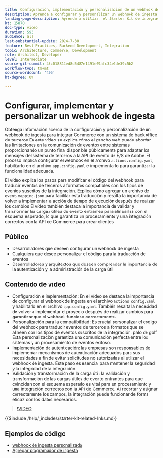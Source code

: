 ```yaml
---
title: Configuración, implementación y personalización de un webhook de ingesta
description: Aprenda a configurar y personalizar un webhook de ingesta para facilitar la comunicación entre Commerce y un sistema de back office de terceros.
landing-page-description: Aprenda a utilizar el Starter Kit de integración de Commerce para integrar Commerce con un sistema de back office de terceros mediante un webhook de ingesta.
kt: 15870
doc-type: video
duration: 593
audience: all
last-substantial-update: 2024-7-30
feature: Best Practices, Backend Development, Integration
topic: Architecture, Commerce, Development
role: Architect, Developer
level: Intermediate
source-git-commit: 45c018813ed8d5487e1491e09afc34e2de39c5b2
workflow-type: tm+mt
source-wordcount: '406'
ht-degree: 0%

---
```


# Configurar, implementar y personalizar un webhook de ingesta

Obtenga información acerca de la configuración y personalización de un webhook de ingesta para integrar Commerce con un sistema de back office de terceros&#x200B; En este vídeo se explica cómo el gancho web puede abordar las limitaciones en la comunicación de eventos entre sistemas proporcionando un punto final disponible públicamente para adaptar los mensajes del sistema de terceros a la API de evento de E/S de Adobe. El proceso implica configurar el webhook en el archivo `actions.config.yaml`, habilitarlo en el archivo `app.config.yaml` e implementarlo para garantizar la funcionalidad adecuada.

El vídeo explica los pasos para modificar el código del webhook para traducir eventos de terceros a formatos compatibles con los tipos de eventos suscritos de la integración. Explica cómo agregar un archivo de `event-mapping.json` para facilitar esta traducción y resalta la importancia de volver a implementar la acción de tiempo de ejecución después de realizar los cambios&#x200B; El vídeo también destaca la importancia de validar y transformar las cargas útiles de evento entrantes para alinearlas con el esquema esperado, lo que garantiza un procesamiento y una integración correctos con la API de Commerce para crear clientes.

## Público

* Desarrolladores que deseen configurar un webhook de ingesta
* Cualquiera que desee personalizar el código para la traducción de eventos
* Desarrolladores y arquitectos que deseen comprender la importancia de la autenticación y la administración de la carga útil

## Contenido de vídeo

* Configuración e implementación: En el vídeo se destaca la importancia de configurar el webhook de ingesta en el archivo `actions.config.yaml` y habilitarlo en el archivo `app.config.yaml`. También resalta la necesidad de volver a implementar el proyecto después de realizar cambios para garantizar que el webhook funcione correctamente.
* Personalización para la compatibilidad: Es crucial personalizar el código del webhook para traducir eventos de terceros a formatos que se alineen con los tipos de eventos suscritos de la integración. palo de golf Esta personalización garantiza una comunicación perfecta entre los sistemas y un procesamiento de eventos exitoso.
* Implementación de autenticación: las empresas son responsables de implementar mecanismos de autenticación adecuados para sus necesidades a fin de evitar solicitudes no autorizadas al utilizar el webhook de ingesta. Este paso es esencial para mantener la seguridad y la integridad de la integración.
* Validación y transformación de la carga útil: la validación y transformación de las cargas útiles de evento entrantes para que coincidan con el esquema esperado es vital para un procesamiento y una integración correctos con la API de Commerce. Al recortar y asignar correctamente los campos, la integración puede funcionar de forma eficaz con los datos necesarios.

>[!VIDEO](https://video.tv.adobe.com/v/3431694?learn=on)

{{$include /help/_includes/starter-kit-related-links.md}}

## Ejemplos de código

* [webhook de ingesta personalizada](https://github.com/adobe/adobe-commerce-samples/tree/main/starter-kit/customize-ingestion-webhook)
* [Agregar programador de ingesta](https://github.com/adobe/adobe-commerce-samples/tree/main/starter-kit/add-ingestion-scheduler)
